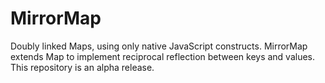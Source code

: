 # MirrorMap
Doubly linked Maps, using only native JavaScript constructs. MirrorMap extends Map to implement reciprocal reflection between keys and values. This repository is an alpha release.
